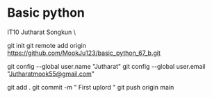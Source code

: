 # Basic python
IT10 Jutharat Songkun \


git init
git remote add origin https://github.com/MookJu123/basic_python_67_b.git

git config --global user.name "Jutharat"
git config --global user.email "Jutharatmook55@gmail.com"

git add .
git commit -m " First uplord "
git push origin main